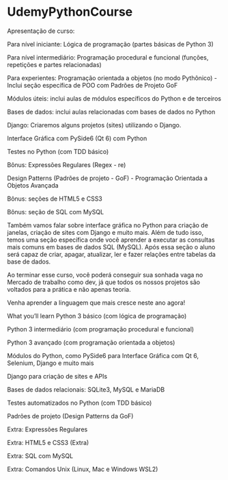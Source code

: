 # UdemyPythonCourse

Apresentação de curso: 

Para nível iniciante: Lógica de programação (partes básicas de Python 3)

Para nível intermediário: Programação procedural e funcional (funções, repetições e partes relacionadas)

Para experientes: Programação orientada a objetos (no modo Pythônico) - Inclui seção específica de POO com Padrões de Projeto GoF

Módulos úteis: inclui aulas de módulos específicos do Python e de terceiros

Bases de dados: inclui aulas relacionadas com bases de dados no Python

Django: Criaremos alguns projetos (sites) utilizando o Django.

Interface Gráfica com PySide6 (Qt 6) com Python

Testes no Python (com TDD básico)

Bônus: Expressões Regulares (Regex - re)

Design Patterns (Padrões de projeto - GoF) - Programação Orientada a Objetos Avançada

Bônus: seções de HTML5 e CSS3

Bônus: seção de SQL com MySQL

Também vamos falar sobre interface gráfica no Python para criação de janelas, criação de sites com Django e muito mais. Além de tudo isso, temos uma seção específica onde você aprender a executar as consultas mais comuns em bases de dados SQL (MySQL). Após essa seção o aluno será capaz de criar, apagar, atualizar, ler e fazer relações entre tabelas da base de dados.

Ao terminar esse curso, você poderá conseguir sua sonhada vaga no Mercado de trabalho como dev, já que todos os nossos projetos são voltados para a prática e não apenas teoria.

Venha aprender a linguagem que mais cresce neste ano agora!

What you’ll learn
Python 3 básico (com lógica de programação)

Python 3 intermediário (com programação procedural e funcional)

Python 3 avançado (com programação orientada a objetos)

Módulos do Python, como PySide6 para Interface Gráfica com Qt 6, Selenium, Django e muito mais

Django para criação de sites e APIs

Bases de dados relacionais: SQLite3, MySQL e MariaDB

Testes automatizados no Python (com TDD básico)

Padrões de projeto (Design Patterns da GoF)

Extra: Expressões Regulares

Extra: HTML5 e CSS3 (Extra)

Extra: SQL com MySQL

Extra: Comandos Unix (Linux, Mac e Windows WSL2)